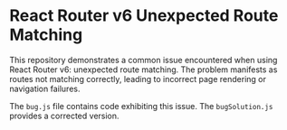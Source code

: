 # React Router v6 Unexpected Route Matching

This repository demonstrates a common issue encountered when using React Router v6: unexpected route matching.  The problem manifests as routes not matching correctly, leading to incorrect page rendering or navigation failures.

The `bug.js` file contains code exhibiting this issue. The `bugSolution.js` provides a corrected version.